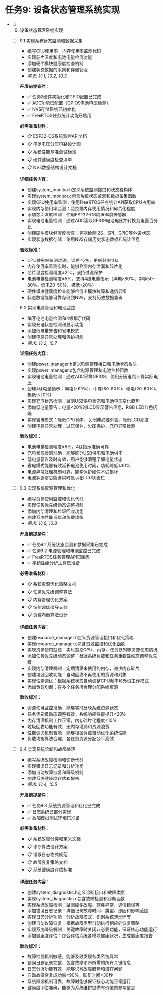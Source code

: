 # 任务9: 设备状态管理系统实现

- [ ] 9. 设备状态管理系统实现
  - [ ] 9.1 实现系统状态监测和数据采集
    - 编写CPU使用率、内存使用率监测代码
    - 实现芯片温度和电池电量检测功能
    - 添加硬件模块健康度检查机制
    - 创建状态数据的采集和存储管理
    - _需求: 10.1, 10.2, 10.3_

    **开发前提条件：**
    - ✅ 任务2硬件初始化和GPIO配置已完成
    - ✅ ADC功能已配置（GPIO9电池电压检测）
    - ✅ NVS存储系统已初始化
    - ✅ FreeRTOS任务统计功能已启用

    **必需准备材料：**
    - 📋 ESP32-C6系统监控API文档
    - 📋 电池电压分压电路设计图
    - 📋 系统性能基准测试标准
    - 📋 硬件健康度检查清单
    - 📋 NVS数据结构设计文档

    **详细任务内容：**
    - 创建system_monitor.h定义系统监测接口和状态结构体
    - 实现system_monitor.c包含系统状态监测和数据采集函数
    - 实现CPU使用率监测：使用FreeRTOS任务统计API获取CPU占用率
    - 实现内存使用率监测：监控堆内存使用情况和碎片化程度
    - 添加芯片温度检测：使用ESP32-C6内置温度传感器
    - 实现电池电量检测：通过ADC读取GPIO9电池电压并转换为电量百分比
    - 创建硬件模块健康度检查：定期检测I2S、SPI、GPIO等外设状态
    - 实现状态数据存储：使用NVS存储历史状态数据和统计信息

    **验收标准：**
    - CPU使用率监测准确，误差<5%，更新频率1Hz
    - 内存使用率监测实时，能够检测内存泄漏和碎片化
    - 芯片温度检测精度±2°C，支持过温保护
    - 电池电量检测精度±5%，支持4级电量指示（满电>80%、中等50-80%、低电20-50%、极低<20%）
    - 硬件模块健康度检查能够检测出模块故障和通信异常
    - 状态数据能够可靠存储到NVS，支持历史数据查询

  - [ ] 9.2 实现电源管理和电池监控
    - 编写电池电量检测和4级指示代码
    - 实现充电状态检测和显示功能
    - 添加低电量警告和省电模式
    - 创建电源异常处理和保护机制
    - _需求: 10.2, 10.7_

    **详细任务内容：**
    - 创建power_manager.h定义电源管理接口和电池状态枚举
    - 实现power_manager.c包含电源管理和电池监控函数
    - 实现电池电量检测：通过ADC采样GPIO9，使用分压电路计算实际电压
    - 创建4级电量指示：满电(>80%)、中等(50-80%)、低电(20-50%)、极低(<20%)
    - 实现充电状态检测：监测USB供电状态和电池电压变化趋势
    - 添加低电量警告：电量<20%时LCD显示警告信息，RGB LED红色闪烁
    - 实现省电模式：降低CPU频率、关闭非必要外设、降低LCD亮度
    - 创建电源异常处理：过压保护、欠压保护、充电异常检测

    **验收标准：**
    - 电池电量检测精度±5%，4级指示准确可靠
    - 充电状态检测准确，能够区分USB供电和电池供电
    - 低电量警告及时有效，用户能够清楚了解电量状态
    - 省电模式能够有效延长电池使用时间，功耗降低≥30%
    - 电源异常处理机制可靠，能够保护硬件不受损坏
    - 电池状态信息能够实时显示在LCD状态栏

  - [ ] 9.3 实现系统资源管理和优化
    - 编写资源使用监控和优化代码
    - 实现任务优先级动态调整机制
    - 添加内存清理和垃圾回收功能
    - 创建系统性能调优和负载均衡
    - _需求: 10.6, 10.8_

    **开发前提条件：**
    - ✅ 任务9.1 系统状态监测和数据采集已完成
    - ✅ 任务9.2 电源管理和电池监控已完成
    - ✅ FreeRTOS任务管理API已熟悉
    - ✅ 系统性能分析工具已准备

    **必需准备材料：**
    - 📋 系统资源优化策略文档
    - 📋 任务优先级调整算法
    - 📋 内存管理优化方案
    - 📋 性能调优指导文档
    - 📋 负载均衡算法设计

    **详细任务内容：**
    - 创建resource_manager.h定义资源管理接口和优化策略
    - 实现resource_manager.c包含资源监控和优化函数
    - 实现资源使用监控：实时监控CPU、内存、任务队列等资源使用情况
    - 添加任务优先级动态调整：根据系统负载和任务重要性动态调整优先级
    - 实现内存清理机制：定期清理未使用的内存，减少内存碎片
    - 创建垃圾回收功能：自动回收不再使用的资源和对象
    - 实现性能调优：根据系统状态自动调整CPU频率和外设工作模式
    - 添加负载均衡：在多个任务间合理分配系统资源

    **验收标准：**
    - 资源使用监控准确，能够实时反映系统资源状态
    - 任务优先级动态调整有效，系统响应性能提升≥20%
    - 内存清理机制工作正常，内存碎片化程度<10%
    - 垃圾回收功能有效，无内存泄漏和资源浪费
    - 性能调优机制智能，能够根据负载自动优化系统性能
    - 负载均衡算法合理，各任务资源分配公平高效

  - [ ] 9.4 实现系统诊断和故障处理
    - 编写系统故障检测和诊断代码
    - 实现错误日志记录和分析功能
    - 添加自动故障恢复和降级机制
    - 创建系统健康度评估和报告
    - _需求: 10.4, 10.5_

    **开发前提条件：**
    - ✅ 任务9.3 系统资源管理和优化已完成
    - ✅ 日志系统已部分实现
    - ✅ 故障模拟测试环境已准备

    **必需准备材料：**
    - 📋 系统故障分类和定义文档
    - 📋 诊断算法设计方案
    - 📋 错误日志格式规范
    - 📋 故障恢复策略文档
    - 📋 系统健康度评估标准

    **详细任务内容：**
    - 创建system_diagnostic.h定义诊断接口和故障类型
    - 实现system_diagnostic.c包含故障检测和诊断函数
    - 实现系统故障检测：监测硬件故障、软件异常、通信错误等
    - 添加错误日志记录：详细记录故障时间、类型、原因和影响范围
    - 实现日志分析功能：分析故障模式，识别系统薄弱环节
    - 创建自动故障恢复：根据故障类型自动执行相应的恢复策略
    - 实现系统降级机制：关键故障时关闭非必要功能，保证核心功能运行
    - 添加健康度评估：综合评估系统各模块健康状况，生成健康度报告

    **验收标准：**
    - 故障检测机制敏感，能够及时发现各类系统异常
    - 错误日志记录完整，包含故障诊断所需的所有关键信息
    - 日志分析功能有效，能够识别故障趋势和潜在问题
    - 自动故障恢复成功率≥90%，恢复时间<30秒
    - 系统降级机制可靠，故障时能够保证核心功能正常运行
    - 健康度评估准确，能够为系统维护提供有价值的参考信息